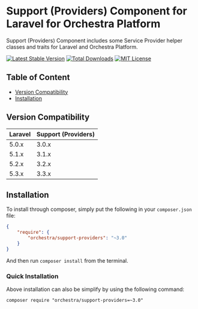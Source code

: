 Support (Providers) Component for Laravel for Orchestra Platform
==============

Support (Providers) Component includes some Service Provider helper classes and traits for Laravel and Orchestra Platform.

[![Latest Stable Version](https://img.shields.io/packagist/v/orchestra/support-providers.svg?style=flat-square)](https://packagist.org/packages/orchestra/support-providers)
[![Total Downloads](https://img.shields.io/packagist/dt/orchestra/support-providers.svg?style=flat-square)](https://packagist.org/packages/orchestra/support-providers)
[![MIT License](https://img.shields.io/packagist/l/orchestra/support-providers.svg?style=flat-square)](https://packagist.org/packages/orchestra/support-providers)

## Table of Content

* [Version Compatibility](#version-compatibility)
* [Installation](#installation)

## Version Compatibility

Laravel    | Support (Providers)
:----------|:----------
 5.0.x     | 3.0.x
 5.1.x     | 3.1.x
 5.2.x     | 3.2.x
 5.3.x     | 3.3.x

## Installation

To install through composer, simply put the following in your `composer.json` file:

```json
{
    "require": {
        "orchestra/support-providers": "~3.0"
    }
}
```

And then run `composer install` from the terminal.

### Quick Installation

Above installation can also be simplify by using the following command:

    composer require "orchestra/support-providers=~3.0"
